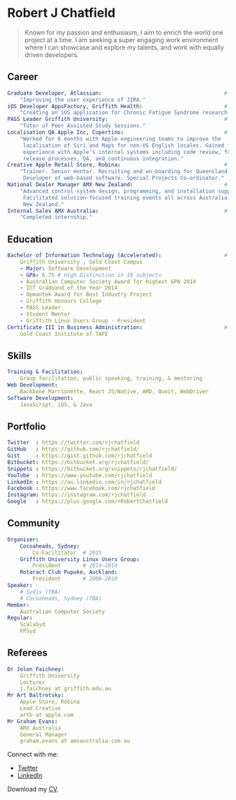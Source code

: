 Robert J Chatfield
===============

> Known for my passion and enthusiasm, I aim to enrich the world one project at
  a time. I am seeking a super engaging work environment where I can showcase
  and explore my talents, and work with equally driven developers.


## Career
```yaml
Graduate Developer, Atlassian:                                       # 2015
    "Improving the user experience of JIRA."
iOS Developer AppsFactory, Griffith Health:                          # 2014
    "Creating an iOS application for Chronic Fatigue Syndrome research."
PASS Leader Griffith University:                                     # 2014
    "Tutor of Peer Assisted Study Sessions."
Localisation QA Apple Inc, Cupertino:                                # 2012
    "Worked for 6 months with Apple engineering teams to improve the
     localisation of Siri and Maps for non-US English locales. Gained first-hand
     experience with Apple's internal systems including code review, formal
     release processes, QA, and continuous integration."
Creative Apple Retail Store, Robina:                                 # 2010-2013
    "Trainer. Senior mentor. Recruiting and on-boarding for Queensland.
     Developer of web-based software. Special Projects Co-ordinator."
National Dealer Manager AMX New Zealand:                             # 2008–2010
    "Advanced control system design, programming, and installation support.
     Facilitated solution-focused training events all across Australia and
     New Zealand."
Internal Sales AMX Australia:                                        # 2005–2008
    "Completed internship."
```

## Education
```yaml
Bachelor of Information Technology (Accelerated):                    # 2013–2014
    Griffith University , Gold Coast Campus
    - Major: Software Development
    - GPA: 6.75 # High Distinction in 18 subjects
    - Australian Computer Society Award for Highest GPA 2014
    - ICT Graduand of the Year 2014
    - Opmantek Award for Best Industry Project
    - Griffith Honours College 
    - PASS Leader 
    - Student Mentor 
    - Griffith Linux Users Group - President
Certificate III in Business Administration:                          # 2004
    Gold Coast Institute of TAFE
```

## Skills
```yaml
Training & Facilitation:
    Group facilitation, public speaking, training, & mentoring
Web Development:
    Backbone Marrionette, React JS/Native, AMD, Qunit, WebDriver
Software Development:
    JavaScript, iOS, & Java
```

## Portfolio
```yaml
Twitter  : https://twitter.com/rjchatfield
GitHub   : https://github.com/rjchatfield/
Gist     : https://gist.github.com/rjchatfield
Bitbucket: https://bitbucket.org/rjchatfield/
Snippets : https://bitbucket.org/snippets/rjchatfield/
YouTube  : https://www.youtube.com/rjchatfield
LinkedIn : https://au.linkedin.com/in/rjchatfield
Facebook : https://www.facebook.com/rjchatfield
Instagram: https://instagram.com/rjchatfield
Google   : https://plus.google.com/+RobertChatfield
```

## Community
```yaml
Organiser:
    Cocoaheads, Sydney:
        Co-Facilitator  # 2015
    Griffith University Linux Users Group:
        President       # 2013–2014
    Rotaract Club Pupuke, Auckland:
        President       # 2008–2010
Speaker:
    # Sydjs (TBA)
    # Cocoaheads, Sydney (TBA)
Member:
    Australian Computer Society
Regular:
    ScalaSyd
    FPSyd
```

## Referees
```yaml
Dr Jolon Faichney:
    Griffith University
    Lecturer
    j.faichney at griffith.edu.au
Mr Art Baltrotsky:
    Apple Store, Robina
    Lead Creative
    artb at apple.com
Mr Graham Evans:
    AMX Australia
    General Manager
    graham.evans at amxaustralia.com.au
```

Connect with me:

+ [Twitter](https://twitter.com/rjchatfield)
+ [LinkedIn](https://au.linkedin.com/in/rjchatfield)

Download my [CV](http://rjchatfield.github.io/robertjchatfield_cv_resume.pdf).
